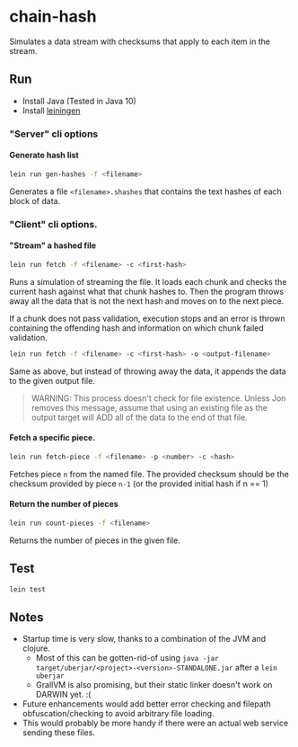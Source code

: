 # chain-hash

Simulates a data stream with checksums that apply to each item in the stream.


## Run

* Install Java (Tested in Java 10)
* Install [leiningen](https://leiningen.org/)

### "Server" cli options
#### Generate hash list
```bash
lein run gen-hashes -f <filename>
```
Generates a file `<filename>.shashes` that contains the text hashes of each block of data.

### "Client" cli options.
#### "Stream" a hashed file
```bash
lein run fetch -f <filename> -c <first-hash>
```
Runs a simulation of streaming the file. It loads each chunk and checks the
current hash against what that chunk hashes to.  Then the program throws away
all the data that is not the next hash and moves on to the next piece.

If a chunk does not pass validation, execution stops and an error is thrown
containing the offending hash and information on which chunk failed validation.

```bash
lein run fetch -f <filename> -c <first-hash> -o <output-filename>
```
Same as above, but instead of throwing away the data, it appends the data to
the given output file.

> WARNING: This process doesn't check for file existence. Unless Jon removes
> this message, assume that using an existing file as the output target will
> ADD all of the data to the end of that file.

#### Fetch a specific piece.

```bash
lein run fetch-piece -f <filename> -p <number> -c <hash>
```

Fetches piece `n` from the named file. The provided checksum should be the
checksum provided by piece `n-1` (or the provided initial hash if n == 1)

#### Return the number of pieces

```bash
lein run count-pieces -f <filename>
```

Returns the number of pieces in the given file.

## Test

```bash
lein test
```

## Notes

* Startup time is very slow, thanks to a combination of the JVM and clojure. 
    * Most of this can be gotten-rid-of using `java -jar target/uberjar/<project>-<version>-STANDALONE.jar` after a `lein uberjar`
    * GrallVM is also promising, but their static linker doesn't work on DARWIN yet. :(
* Future enhancements would add better error checking and filepath
  obfuscation/checking to avoid arbitrary file loading.
* This would probably be more handy if there were an actual web service sending these files.
